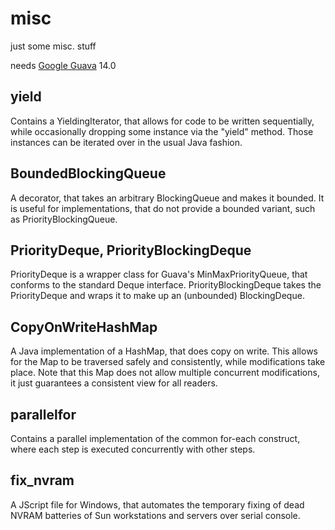 misc
====

just some misc. stuff

needs [Google Guava](https://code.google.com/p/guava-libraries/) 14.0


yield
-----

Contains a YieldingIterator, that allows for code to be written sequentially, while occasionally dropping some instance via the "yield" method. Those instances can be iterated over in the usual Java fashion.

BoundedBlockingQueue
------------------

A decorator, that takes an arbitrary BlockingQueue and makes it bounded.
It is useful for implementations, that do not provide a bounded variant, such as PriorityBlockingQueue.

PriorityDeque, PriorityBlockingDeque
------------------------------------

PriorityDeque is a wrapper class for Guava's MinMaxPriorityQueue, that conforms to the standard Deque interface.
PriorityBlockingDeque takes the PriorityDeque and wraps it to make up an (unbounded) BlockingDeque.

CopyOnWriteHashMap
------------------

A Java implementation of a HashMap, that does copy on write. This allows for the Map to be traversed safely and consistently, while modifications take place.
Note that this Map does not allow multiple concurrent modifications, it just guarantees a consistent view for all readers.

parallelfor
-----------

Contains a parallel implementation of the common for-each construct, where each step is executed concurrently with other steps.

fix_nvram
---------

A JScript file for Windows, that automates the temporary fixing of dead NVRAM batteries of Sun workstations and servers over serial console.
